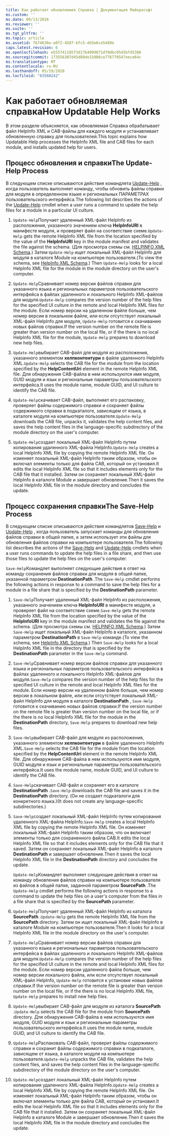 ```yaml
---
title: Как работает обновляемая Справка | Документация Майкрософт
ms.custom: ''
ms.date: 09/13/2016
ms.reviewer: ''
ms.suite: ''
ms.tgt_pltfrm: ''
ms.topic: article
ms.assetid: 7674636e-a0f2-4587-bfc5-dd3e6ce5489e
caps.latest.revision: 6
ms.openlocfilehash: e555741185f3d17b4099671d70dbc0545bfd5306
ms.sourcegitcommit: 173556307d45d88de31086ce776770547eece64c
ms.translationtype: MT
ms.contentlocale: ru-RU
ms.lasthandoff: 05/19/2020
ms.locfileid: "83560242"
---
```

# <a name="how-updatable-help-works"></a><span data-ttu-id="2cdad-102">Как работает обновляемая справка</span><span class="sxs-lookup"><span data-stu-id="2cdad-102">How Updatable Help Works</span></span>

<span data-ttu-id="2cdad-103">В этом разделе объясняется, как обновляемая Справка обрабатывает файл HelpInfo XML и CAB-файлы для каждого модуля и устанавливает обновленную справку для пользователей.</span><span class="sxs-lookup"><span data-stu-id="2cdad-103">This topic explains how Updatable Help processes the HelpInfo XML file and CAB files for each module, and installs updated help for users.</span></span>

## <a name="the-update-help-process"></a><span data-ttu-id="2cdad-104">Процесс обновления и справки</span><span class="sxs-lookup"><span data-stu-id="2cdad-104">The Update-Help Process</span></span>

<span data-ttu-id="2cdad-105">В следующем списке описываются действия командлета [Update-Help](/powershell/module/Microsoft.PowerShell.Core/Update-Help) , когда пользователь выполняет команду, чтобы обновить файлы справки для модуля в определенном языке и региональных ПАРАМЕТРАХ пользовательского интерфейса.</span><span class="sxs-lookup"><span data-stu-id="2cdad-105">The following list describes the actions of the [Update-Help](/powershell/module/Microsoft.PowerShell.Core/Update-Help) cmdlet when a user runs a command to update the help files for a module in a particular UI culture.</span></span>

1. <span data-ttu-id="2cdad-106">`Update-Help`Получает удаленный XML-файл HelpInfo из расположения, указанного значением ключа **HelpInfoURI** в манифесте модуля, и проверяет файл на соответствие схеме.</span><span class="sxs-lookup"><span data-stu-id="2cdad-106">`Update-Help` gets the remote HelpInfo XML file from the location specified by the value of the **HelpInfoURI** key in the module manifest and validates the file against the schema.</span></span> <span data-ttu-id="2cdad-107">(Для просмотра схемы см. [HELPINFO XML Schema](./helpinfo-xml-schema.md).) Затем `Update-Help` ищет локальный XML-файл HelpInfo для модуля в каталоге Module на компьютере пользователя.</span><span class="sxs-lookup"><span data-stu-id="2cdad-107">(To view the schema, see [HelpInfo XML Schema](./helpinfo-xml-schema.md).) Then `Update-Help` looks for a local HelpInfo XML file for the module in the module directory on the user's computer.</span></span>

2. <span data-ttu-id="2cdad-108">`Update-Help`Сравнивает номер версии файлов справки для указанного языка и региональных параметров пользовательского интерфейса в файлах удаленного и локального HelpInfo XML-файлов для модуля.</span><span class="sxs-lookup"><span data-stu-id="2cdad-108">`Update-Help` compares the version number of the help files for the specified UI culture in the remote and local HelpInfo XML files for the module.</span></span> <span data-ttu-id="2cdad-109">Если номер версии на удаленном файле больше, чем номер версии в локальном файле, или если отсутствует локальный XML-файл HelpInfo для модуля, `Update-Help` готовится к скачиванию новых файлов справки.</span><span class="sxs-lookup"><span data-stu-id="2cdad-109">If the version number on the remote file is greater than version number on the local file, or if the there is no local HelpInfo XML file for the module, `Update-Help` prepares to download new help files.</span></span>

3. <span data-ttu-id="2cdad-110">`Update-Help`выбирает CAB-файл для модуля из расположения, указанного элементом **хелпконтентури** в файле удаленного HelpInfo XML.</span><span class="sxs-lookup"><span data-stu-id="2cdad-110">`Update-Help` selects the CAB file for the module from the location specified by the **HelpContentUri** element in the remote HelpInfo XML file.</span></span> <span data-ttu-id="2cdad-111">Для обнаружения CAB-файла в нем используются имя модуля, GUID модуля и язык и региональные параметры пользовательского интерфейса.</span><span class="sxs-lookup"><span data-stu-id="2cdad-111">It uses the module name, module GUID, and UI culture to identify the CAB file.</span></span>

4. <span data-ttu-id="2cdad-112">`Update-Help`скачивает CAB-файл, выполняет его распаковку, проверяет файлы содержимого справки и сохраняет файлы содержимого справки в подкаталоге, зависящем от языка, в каталоге модуля на компьютере пользователя.</span><span class="sxs-lookup"><span data-stu-id="2cdad-112">`Update-Help` downloads the CAB file, unpacks it, validates the help content files, and saves the help content files in the language-specific subdirectory of the module directory on the user's computer.</span></span>

5. <span data-ttu-id="2cdad-113">`Update-Help`создает локальный XML-файл HelpInfo путем копирования удаленного XML-файла HelpInfo.</span><span class="sxs-lookup"><span data-stu-id="2cdad-113">`Update-Help` creates a local HelpInfo XML file by copying the remote HelpInfo XML file.</span></span> <span data-ttu-id="2cdad-114">Он изменяет локальный XML-файл HelpInfo таким образом, чтобы он включал элементы только для файла CAB, который он установил.</span><span class="sxs-lookup"><span data-stu-id="2cdad-114">It edits the local HelpInfo XML file so that it includes elements only for the CAB file that it installed.</span></span> <span data-ttu-id="2cdad-115">Затем он сохраняет локальный XML-файл HelpInfo в каталоге Module и завершает обновление.</span><span class="sxs-lookup"><span data-stu-id="2cdad-115">Then it saves the local HelpInfo XML file in the module directory and concludes the update.</span></span>

## <a name="the-save-help-process"></a><span data-ttu-id="2cdad-116">Процесс сохранения справки</span><span class="sxs-lookup"><span data-stu-id="2cdad-116">The Save-Help Process</span></span>

<span data-ttu-id="2cdad-117">В следующем списке описываются действия командлетов [Save-Help](/powershell/module/Microsoft.PowerShell.Core/Save-Help) и [Update-Help](/powershell/module/Microsoft.PowerShell.Core/Update-Help) , когда пользователь запускает команды для обновления файлов справки в общей папке, а затем использует эти файлы для обновления файлов справки на компьютере пользователя.</span><span class="sxs-lookup"><span data-stu-id="2cdad-117">The following list describes the actions of the [Save-Help](/powershell/module/Microsoft.PowerShell.Core/Save-Help) and [Update-Help](/powershell/module/Microsoft.PowerShell.Core/Update-Help) cmdlets when a user runs commands to update the help files in a file share, and then use those files to update the help files on the user's computer.</span></span>

<span data-ttu-id="2cdad-118">`Save-Help`Командлет выполняет следующие действия в ответ на команду сохранения файлов справки для модуля в общей папке, указанной параметром **DestinationPath** .</span><span class="sxs-lookup"><span data-stu-id="2cdad-118">The `Save-Help` cmdlet performs the following actions in response to a command to save the help files for a module in a file share that is specified by the **DestinationPath** parameter.</span></span>

1. <span data-ttu-id="2cdad-119">`Save-Help`Получает удаленный XML-файл HelpInfo из расположения, указанного значением ключа **HelpInfoURI** в манифесте модуля, и проверяет файл на соответствие схеме.</span><span class="sxs-lookup"><span data-stu-id="2cdad-119">`Save-Help` gets  the remote HelpInfo XML file from the location specified by the value of the **HelpInfoURI** key in the module manifest and validates the file against the schema.</span></span> <span data-ttu-id="2cdad-120">(Для просмотра схемы см. [HELPINFO XML Schema](./helpinfo-xml-schema.md).) Затем `Save-Help` ищет локальный XML-файл HelpInfo в каталоге, указанном параметром **DestinationPath** в `Save-Help` команде.</span><span class="sxs-lookup"><span data-stu-id="2cdad-120">(To view the schema, see [HelpInfo XML Schema](./helpinfo-xml-schema.md).) Then `Save-Help` looks for a local HelpInfo XML file in the directory that is specified by the **DestinationPath** parameter in the `Save-Help` command.</span></span>

2. <span data-ttu-id="2cdad-121">`Save-Help`Сравнивает номер версии файлов справки для указанного языка и региональных параметров пользовательского интерфейса в файлах удаленного и локального HelpInfo XML-файлов для модуля.</span><span class="sxs-lookup"><span data-stu-id="2cdad-121">`Save-Help` compares the version number of the help files for the specified UI culture in the remote and local HelpInfo XML files for the module.</span></span> <span data-ttu-id="2cdad-122">Если номер версии на удаленном файле больше, чем номер версии в локальном файле, или если отсутствует локальный XML-файл HelpInfo для модуля в каталоге **DestinationPath** , `Save-Help` готовится к скачиванию новых файлов справки.</span><span class="sxs-lookup"><span data-stu-id="2cdad-122">If the version number on the remote file is greater than version number on the local file, or if the there is no local HelpInfo XML file for the module in the **DestinationPath** directory, `Save-Help` prepares to download new help files.</span></span>

3. <span data-ttu-id="2cdad-123">`Save-Help`выбирает CAB-файл для модуля из расположения, указанного элементом **хелпконтентури** в файле удаленного HelpInfo XML.</span><span class="sxs-lookup"><span data-stu-id="2cdad-123">`Save-Help` selects the CAB file for the module from the location specified by the **HelpContentUri** element in the remote HelpInfo XML file.</span></span> <span data-ttu-id="2cdad-124">Для обнаружения CAB-файла в нем используются имя модуля, GUID модуля и язык и региональные параметры пользовательского интерфейса.</span><span class="sxs-lookup"><span data-stu-id="2cdad-124">It uses the module name, module GUID, and UI culture to identify the CAB file.</span></span>

4. <span data-ttu-id="2cdad-125">`Save-Help`скачивает CAB-файл и сохраняет его в каталоге **DestinationPath** .</span><span class="sxs-lookup"><span data-stu-id="2cdad-125">`Save-Help` downloads the CAB file and saves it in the **DestinationPath** directory.</span></span> <span data-ttu-id="2cdad-126">(Он не создает подкаталоги для конкретного языка.)</span><span class="sxs-lookup"><span data-stu-id="2cdad-126">(It does not create any language-specific subdirectories.)</span></span>

5. <span data-ttu-id="2cdad-127">`Save-Help`создает локальный XML-файл HelpInfo путем копирования удаленного XML-файла HelpInfo.</span><span class="sxs-lookup"><span data-stu-id="2cdad-127">`Save-Help` creates a local HelpInfo XML file by copying the remote HelpInfo XML file.</span></span> <span data-ttu-id="2cdad-128">Он изменяет локальный XML-файл HelpInfo таким образом, что он включает элементы только для сохраненного файла CAB.</span><span class="sxs-lookup"><span data-stu-id="2cdad-128">It edits the local HelpInfo XML file so that it includes elements only for the CAB file that it saved.</span></span> <span data-ttu-id="2cdad-129">Затем он сохраняет локальный XML-файл HelpInfo в каталоге **DestinationPath** и завершает обновление.</span><span class="sxs-lookup"><span data-stu-id="2cdad-129">Then it saves the local HelpInfo XML file in the  **DestinationPath** directory and concludes the update.</span></span>

   <span data-ttu-id="2cdad-130">`Update-Help`Командлет выполняет следующие действия в ответ на команду обновления файлов справки на компьютере пользователя из файлов в общей папке, заданной параметром **SourcePath** .</span><span class="sxs-lookup"><span data-stu-id="2cdad-130">The `Update-Help` cmdlet performs the following actions in response to a command to update the help files on a user's computer from the files in a file share that is specified by the **SourcePath** parameter.</span></span>

1. <span data-ttu-id="2cdad-131">`Update-Help`Получает удаленный XML-файл HelpInfo из каталога **SourcePath** .</span><span class="sxs-lookup"><span data-stu-id="2cdad-131">`Update-Help` gets the remote HelpInfo XML file from the **SourcePath** directory.</span></span> <span data-ttu-id="2cdad-132">Затем он ищет локальный XML-файл HelpInfo в каталоге Module на компьютере пользователя.</span><span class="sxs-lookup"><span data-stu-id="2cdad-132">Then it looks for a local HelpInfo XML file in the module directory on the user's computer.</span></span>

2. <span data-ttu-id="2cdad-133">`Update-Help`Сравнивает номер версии файлов справки для указанного языка и региональных параметров пользовательского интерфейса в файлах удаленного и локального HelpInfo XML-файлов для модуля.</span><span class="sxs-lookup"><span data-stu-id="2cdad-133">`Update-Help` compares the version number of the help files for the specified UI culture in the remote and local HelpInfo XML files for the module.</span></span> <span data-ttu-id="2cdad-134">Если номер версии удаленного файла больше, чем номер версии локального файла, или если отсутствует локальный XML-файл HelpInfo, `Update-Help` готовится к установке новых файлов справки.</span><span class="sxs-lookup"><span data-stu-id="2cdad-134">If the version number on the remote file is greater than version number on the local file, or if the there is no local HelpInfo XML file, `Update-Help` prepares to install new help files.</span></span>

3. <span data-ttu-id="2cdad-135">`Update-Help`выбирает CAB-файл для модуля из каталога **SourcePath** .</span><span class="sxs-lookup"><span data-stu-id="2cdad-135">`Update-Help` selects the CAB file for the module from **SourcePath** directory.</span></span> <span data-ttu-id="2cdad-136">Для обнаружения CAB-файла в нем используются имя модуля, GUID модуля и язык и региональные параметры пользовательского интерфейса.</span><span class="sxs-lookup"><span data-stu-id="2cdad-136">It uses the module name, module GUID, and UI culture to identify the CAB file.</span></span>

4. <span data-ttu-id="2cdad-137">`Update-Help`Распаковать CAB-файл, проверит файлы содержимого справки и сохранит файлы содержимого справки в подкаталоге, зависящем от языка, в каталоге модуля на компьютере пользователя.</span><span class="sxs-lookup"><span data-stu-id="2cdad-137">`Update-Help` unpacks the CAB file, validates the help content files, and saves the help content files in the language-specific subdirectory of the module directory on the user's computer.</span></span>

5. <span data-ttu-id="2cdad-138">`Update-Help`создает локальный XML-файл HelpInfo путем копирования удаленного XML-файла HelpInfo.</span><span class="sxs-lookup"><span data-stu-id="2cdad-138">`Update-Help` creates a local HelpInfo XML file by copying the remote HelpInfo XML file.</span></span> <span data-ttu-id="2cdad-139">Он изменяет локальный XML-файл HelpInfo таким образом, чтобы он включал элементы только для файла CAB, который он установил.</span><span class="sxs-lookup"><span data-stu-id="2cdad-139">It edits the local HelpInfo XML file so that it includes elements only for the CAB file that it installed.</span></span> <span data-ttu-id="2cdad-140">Затем он сохраняет локальный XML-файл HelpInfo в каталоге Module и завершает обновление.</span><span class="sxs-lookup"><span data-stu-id="2cdad-140">Then it saves the local HelpInfo XML file in the module directory and concludes the update.</span></span>
